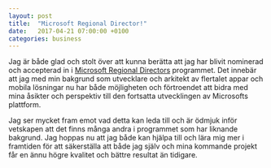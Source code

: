 ```yaml
---
layout: post
title:  "Microsoft Regional Director!"
date:   2017-04-21 07:00:00 +0100
categories: business
---
```


Jag är både glad och stolt över att kunna berätta att jag har blivit nominerad och accepterad in i [Microsoft Regional Directors] programmet. Det innebär att jag med min bakgrund som utvecklare och arkitekt av flertalet appar och mobila lösningar nu har både möjligheten och förtroendet att bidra med mina åsikter och perspektiv till den fortsatta utvecklingen av Microsofts plattform. 

Jag ser mycket fram emot vad detta kan leda till och är ödmjuk inför vetskapen att det finns många andra i programmet som har liknande bakgrund. Jag hoppas nu att jag både kan hjälpa till och lära mig mer i framtiden för att säkerställa att både jag själv och mina kommande projekt får en ännu högre kvalitet och bättre resultat än tidigare.

[Microsoft Regional Directors]: http://rd.microsoft.com/
